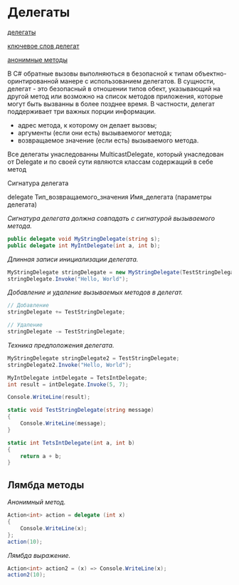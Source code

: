 # Делегаты

[делегаты](https://docs.microsoft.com/ru-ru/dotnet/csharp/programming-guide/delegates/)

[ключевое слов делегат](https://docs.microsoft.com/ru-ru/previous-versions/visualstudio/visual-studio-2008/900fyy8e(v=vs.90)?redirectedfrom=MSDN)

[анонимные методы](https://docs.microsoft.com/ru-ru/previous-versions/visualstudio/visual-studio-2008/0yw3tz5k(v=vs.90)?redirectedfrom=MSDN)

В C# обратные вызовы выполняються в безопасной к типам объектно-оринтированной манере с использованием делегатов. В сущности, делегат - это безопасный в отношении типов обект, указывающий на другой метод или возможно на список методов приложения, которые могут быть вызванны в более позднее время. В частности, делегат поддерживает три важных порции информации.

- адрес метода, к которому он делает вызовы;
- аргументы (если они есть) вызываемогог метода;
- возвращаемое значение (если есть) вызываемого метода.

Все делегаты унаследованны MulticastDelegate, который унаследован от Delegate и по своей сути являются классам содержащий в себе метод

Сигнатура делегата

delegate Тип_возвращаемого_значения Имя_делегата (параметры делегата)

_Сигнатура делегата должна совпадать с сигнатурой вызываемого метода._

```c#
public delegate void MyStringDelegate(string s);
public delegate int MyIntDelegate(int a, int b);
```

_Длинная записи инициализации делегата._

```c#
MyStringDelegate stringDelegate = new MyStringDelegate(TestStringDelegate);
stringDelegate.Invoke("Hello, World");
```

_Добавление и удаление вызываемых методов в делегат._

```c#
// Добавление 
stringDelegate += TestStringDelegate;

// Удаление
stringDelegate -= TestStringDelegate;
```

_Техника предположения делегата._

```c#
MyStringDelegate stringDelegate2 = TestStringDelegate;
stringDelegate2.Invoke("Hello, World");

MyIntDelegate intDelegate = TetsIntDelegate;
int result = intDelegate.Invoke(5, 7);

Console.WriteLine(result);

static void TestStringDelegate(string message)
{
    Console.WriteLine(message);
}

static int TetsIntDelegate(int a, int b)
{
    return a + b;
}
```

## Лямбда методы

_Анонимный метод._

```c#
Action<int> action = delegate (int x)
{
    Console.WriteLine(x);
};
action(10);
```

_Лямбда выражение._

```c#
Action<int> action2 = (x) => Console.WriteLine(x);
action2(10);
```
